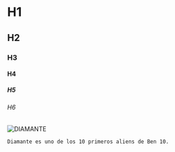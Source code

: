 # H1
## H2
### H3
#### H4
##### H5
###### H6
![DIAMANTE](https://i.pinimg.com/564x/11/bf/38/11bf38d94aed20d166ade23c4a8f8140.jpg)
```
Diamante es uno de los 10 primeros aliens de Ben 10.
```
